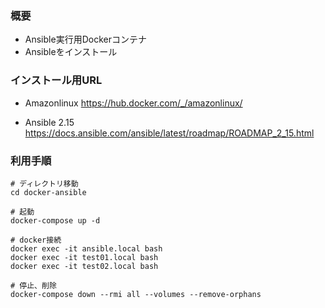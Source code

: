 ### 概要
- Ansible実行用Dockerコンテナ
- Ansibleをインストール

### インストール用URL
* Amazonlinux
https://hub.docker.com/_/amazonlinux/

* Ansible 2.15
https://docs.ansible.com/ansible/latest/roadmap/ROADMAP_2_15.html

### 利用手順
```
# ディレクトリ移動
cd docker-ansible

# 起動
docker-compose up -d

# docker接続
docker exec -it ansible.local bash
docker exec -it test01.local bash
docker exec -it test02.local bash

# 停止、削除
docker-compose down --rmi all --volumes --remove-orphans
```